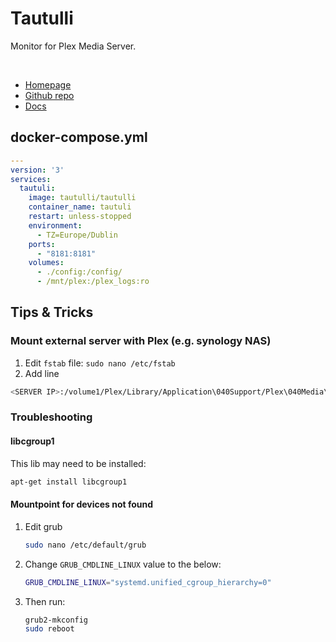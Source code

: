 # Tautulli

Monitor for Plex Media Server.

<br>

- [Homepage](https://tautulli.com/)
- [Github repo](https://github.com/Tautulli/Tautulli)
- [Docs](https://github.com/Tautulli/Tautulli-Wiki/wiki/Installation)



## docker-compose.yml
```yml
---
version: '3'
services:
  tautuli:
    image: tautulli/tautulli
    container_name: tautuli
    restart: unless-stopped
    environment:
      - TZ=Europe/Dublin
    ports:
      - "8181:8181"
    volumes:
      - ./config:/config/
      - /mnt/plex:/plex_logs:ro
```


## Tips & Tricks

### Mount external server with Plex (e.g. synology NAS)

1. Edit `fstab` file:
    `sudo nano /etc/fstab`
2. Add line
```sh
<SERVER IP>:/volume1/Plex/Library/Application\040Support/Plex\040Media\040Server/Logs /mnt/plex nfs ro,hard,intr,nolock 0 0
```

### Troubleshooting

#### libcgroup1
This lib may need to be installed:
```sh
apt-get install libcgroup1
```

#### Mountpoint for devices not found
1. Edit grub
    ```sh
    sudo nano /etc/default/grub
    ```
2. Change `GRUB_CMDLINE_LINUX` value to the below:
    ```sh
    GRUB_CMDLINE_LINUX="systemd.unified_cgroup_hierarchy=0"
    ```
3. Then run:
    ```sh
    grub2-mkconfig
    sudo reboot
    ```